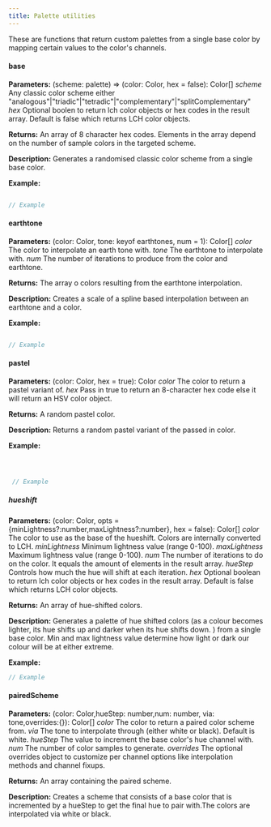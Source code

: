 ```yaml
---
title: Palette utilities
---
```


These are functions that return custom palettes from a single base color by mapping certain values to the color's channels.
#### base

**Parameters:**
(scheme: palette) => (color: Color, hex = false): Color[]
*scheme* Any classic color scheme either "analogous"|"triadic"|"tetradic"|"complementary"|"splitComplementary"
*hex* Optional boolen to return lch color objects or hex codes in the result array. Default is false  which returns LCH color objects.

**Returns:**
 An array of 8 character hex codes. Elements in the array depend on the number of sample colors in the targeted scheme.

**Description:**
Generates a randomised classic color scheme from a single base color.

**Example:**
```javascript

// Example
```

#### earthtone

**Parameters:**
(color: Color, tone: keyof earthtones, num = 1): Color[]
*color* The color to interpolate an earth tone with.
 *tone* The earthtone to interpolate with.
 *num* The number of iterations to produce from the color and earthtone.
 
 **Returns:**
 The array o colors resulting from the earthtone interpolation.
 
 **Description:**
 Creates a scale of a spline based interpolation between an earthtone and a color.
 
**Example:**
```javascript

// Example

```

#### pastel

**Parameters:**
(color: Color, hex = true): Color
*color* The color to return a pastel variant of.
 *hex* Pass in true to return an 8-character hex code else it will return an HSV color object.
 
 **Returns:**
 A random pastel color.
 
 **Description:**
 Returns a random pastel variant of the passed in color.
 
 **Example:**

```javascript



 // Example
```



##### hueshift

**Parameters:**
(color: Color, opts = {minLightness?:number,maxLightness?:number}, hex = false): Color[]
 *color* The color to use as the base of the hueshift. Colors are internally converted to LCH.
 *minLightness*  Minimum lightness value (range 0-100).
 *maxLightness*  Maximum lightness value (range 0-100).
 *num* The number of iterations to do on the color. It equals the amount of elements in the result array.
 *hueStep*  Controls how much the hue will shift at each iteration.
 *hex* Optional boolean to return lch color objects or hex codes in the result array. Default is false  which returns LCH color objects.
 
**Returns:**
An array of hue-shifted colors.

**Description:**
Generates a palette of hue shifted colors (as a colour becomes lighter, its hue shifts up and darker when its hue shifts  down. ) from a single base color. Min and max lightness value determine how light or dark our colour will be at either extreme.

**Example:**
```javascript
// Example
```

#### pairedScheme
**Parameters:**
(color: Color,hueStep: number,num: number, via: tone,overrides:{}): Color[]
*color* The color to return a paired color scheme from.
 *via* The tone to interpolate through (either white or black). Default is white.
 *hueStep* The value to increment the base color's hue channel with.
 *num* The number of color samples to generate.
 *overrides* The optional overrides object to customize per channel options like interpolation methods and channel fixups.

**Returns:**
An array containing the paired scheme.

**Description:**
Creates a scheme that consists of a base color that is incremented by a hueStep to get the final hue to pair with.The colors are interpolated via white or black.

